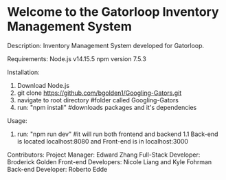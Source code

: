 # Welcome to the Gatorloop Inventory Management System


Description:
Inventory Management System developed for Gatorloop. 

Requirements: 
Node.js v14.15.5
npm version 7.5.3

Installation: 
1. Download Node.js 
2. git clone https://github.com/bgolden1/Googling-Gators.git
3. navigate to root directory #folder called Googling-Gators
4. run: "npm install" #downloads packages and it's dependencies

Usage:
1. run: "npm run dev" #it will run both frontend and backend 
1.1 Back-end is located localhost:8080 and Front-end is in localhost:3000

Contributors: 
Project Manager: Edward Zhang
Full-Stack Developer: Broderick Golden
Front-end Developers: Nicole Liang and Kyle Fohrman
Back-end Developer: Roberto Edde